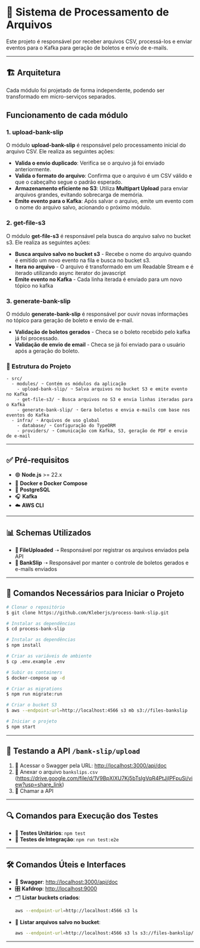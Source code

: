 # 📌 Sistema de Processamento de Arquivos

Este projeto é responsável por receber arquivos CSV, processá-los e enviar eventos para o Kafka para geração de boletos e envio de e-mails.

---

## 🏗️ Arquitetura

Cada módulo foi projetado de forma independente, podendo ser transformado em micro-serviços separados.

## Funcionamento de cada módulo

### 1. **upload-bank-slip**
O módulo **upload-bank-slip** é responsável pelo processamento inicial do arquivo CSV. Ele realiza as seguintes ações:

- **Valida o envio duplicado**: Verifica se o arquivo já foi enviado anteriormente.
- **Valida o formato do arquivo**: Confirma que o arquivo é um CSV válido e que o cabeçalho segue o padrão esperado.
- **Armazenamento eficiente no S3**: Utiliza **Multipart Upload** para enviar arquivos grandes, evitando sobrecarga de memória.
- **Emite evento para o Kafka**: Após salvar o arquivo, emite um evento com o nome do arquivo salvo, acionando o próximo módulo.

### 2. **get-file-s3**
O módulo **get-file-s3** é responsável pela busca do arquivo salvo no bucket s3. Ele realiza as seguintes ações:

- **Busca arquivo salvo no bucket s3** - Recebe o nome do arquivo quando é emitido um novo evento na fila e busca no bucket s3.
- **Itera no arquivo** - O arquivo é transformado em um Readable Stream e é iterado utilizando async iterator do javascript
- **Emite evento no Kafka** - Cada linha iterada é enviado para um novo tópico no kafka

### 3. **generate-bank-slip**
O módulo **generate-bank-slip** é responsável por ouvir novas informações no tópico para geração de boleto e envio de e-mail.

- **Validação de boletos gerados** - Checa se o boleto recebido pelo kafka já foi processado.
- **Validação de envio de email** - Checa se já foi enviado para o usuário após a geração do boleto.


### 📂 Estrutura do Projeto

```
- src/
  - modules/ ➝ Contém os módulos da aplicação
    - upload-bank-slip/ ➝ Salva arquivos no bucket S3 e emite evento no Kafka
    - get-file-s3/ ➝ Busca arquivos no S3 e envia linhas iteradas para o Kafka
    - generate-bank-slip/ ➝ Gera boletos e envia e-mails com base nos eventos do Kafka
  - infra/ ➝ Arquivos de uso global
    - database/ ➝ Configuração do TypeORM
    - providers/ ➝ Comunicação com Kafka, S3, geração de PDF e envio de e-mail
```

---

## ✅ Pré-requisitos

- 🟢 **Node.js** >= 22.x
- 🐳 **Docker e Docker Compose**
- 🐘 **PostgreSQL**
- 🎧 **Kafka**
- ☁️ **AWS CLI**

---

## 📊 Schemas Utilizados

- **📁 FileUploaded** ➝ Responsável por registrar os arquivos enviados pela API
- **🏦 BankSlip** ➝ Responsável por manter o controle de boletos gerados e e-mails enviados

---

## 🚀 Comandos Necessários para Iniciar o Projeto

```sh
# Clonar o repositório
$ git clone https://github.com/Kleberjs/process-bank-slip.git

# Instalar as dependências
$ cd process-bank-slip

# Instalar as dependências
$ npm install

# Criar as variáveis de ambiente
$ cp .env.example .env

# Subir os containers
$ docker-compose up -d

# Criar as migrations
$ npm run migrate:run

# Criar o bucket S3
$ aws --endpoint-url=http://localhost:4566 s3 mb s3://files-bankslip

# Iniciar o projeto
$ npm start
```

---

## 🧪 Testando a API `/bank-slip/upload`

1. 📜 Acessar o Swagger pela URL: [http://localhost:3000/api/doc](http://localhost:3000/api/doc)
2. 📎 Anexar o arquivo `bankslips.csv` (https://drive.google.com/file/d/1V9BpXlXU7Kj5bTsIgVqR4PtJjIPFpuSi/view?usp=share_link)
3. 📡 Chamar a API

---

## 🔍 Comandos para Execução dos Testes

- 🧪 **Testes Unitários**: `npm test`
- 🚦 **Testes de Integração**: `npm run test:e2e`

---

## 🛠️ Comandos Úteis e Interfaces

- 📜 **Swagger**: [http://localhost:3000/api/doc](http://localhost:3000/api/doc)
- 🎛️ **Kafdrop**: [http://localhost:9000](http://localhost:9000)
- 🗂️ **Listar buckets criados**:
  ```sh
  aws --endpoint-url=http://localhost:4566 s3 ls
  ```
- 📄 **Listar arquivos salvo no bucket**:
  ```sh
  aws --endpoint-url=http://localhost:4566 s3 ls s3://files-bankslip/ --recursive --human-readable --summarize
  ```

---

